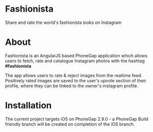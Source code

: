 Fashionista
===========

Share and rate the world's fashionista looks on Instagram

About
=====

Fashionista is an AngularJS based PhoneGap application which allows users to fetch, rate and catalogue Instagram photos with the hashtag **#fashionista** 

The app allows users to rate & reject images from the realtime feed. Positively rated images are saved to the user's upvote section of their profile, where they can be linked to the owner's instagram profile.

Installation
============

The current project targets iOS on PhoneGap 2.9.0 - a PhoneGap Build friendly branch will be created on completion of the iOS branch.
